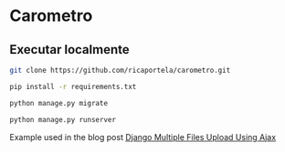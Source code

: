 # Carometro



## Executar localmente
```bash
git clone https://github.com/ricaportela/carometro.git
```

```bash
pip install -r requirements.txt
```

```bash
python manage.py migrate
```

```bash
python manage.py runserver
```

Example used in the blog post [Django Multiple Files Upload Using Ajax](https://simpleisbetterthancomplex.com/tutorial/2016/11/22/django-multiple-file-upload-using-ajax.html)
